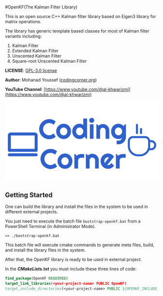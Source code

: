 #OpenKF(The Kalman Filter Library)

This is an open source C++ Kalman filter library based on Eigen3 library for matrix operations.

The library has generic template based classes for most of Kalman filter variants including:

1. Kalman Filter
2. Extended Kalman Filter
3. Unscented Kalman Filter
4. Square-root Unscented Kalman Filter

**LICENSE**: [GPL-3.0 license](LICENSE.md)

**Author**: Mohanad Youssef ([codingcorner.org](https://codingcorner.org/))

**YouTube Channel**: [https://www.youtube.com/@al-khwarizmi](https://www.youtube.com/@al-khwarizmi) 

![](res/images/codingcorner_cover_image.png)

## Getting Started

One can build the library and install the files in the system to be used in different external projects.

You just need to execute the batch file ``bootstrap-openkf.bat`` from a PowerShell Terminal (in Administrator Mode).

```batch
>> ./bootstrap-openkf.bat
```

This batch file will execute cmake commands to generate meta files, build, and install the library files in the system.

After that, the OpenKF library is ready to be used in external project.

In the **_CMakeLists.txt_** you must include these three lines of code:

````cmake
find_package(OpenKF REQUIRED)
target_link_libraries(<your-project-name> PUBLIC OpenKF)
target_include_directories(<your-project-name> PUBLIC ${OPENKF_INCLUDE_DIR})
````
